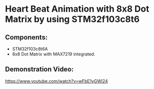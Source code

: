 # Heart Beat Animation with 8x8 Dot Matrix by using STM32f103c8t6

## Components:
* STM32f103c8t6A
* 8x8 Dot Matrix with MAX7219 integrated.

## Demonstration Video:

https://www.youtube.com/watch?v=wFbE1yGWI24